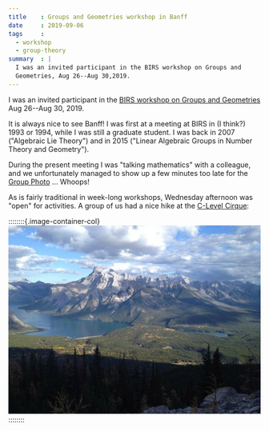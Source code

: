 ```yaml
---
title    : Groups and Geometries workshop in Banff
date     : 2019-09-06
tags     : 
  - workshop
  - group-theory
summary  : |
  I was an invited participant in the BIRS workshop on Groups and
  Geometries, Aug 26--Aug 30,2019.
---
```


I was an invited participant in the [BIRS workshop on Groups and
Geometries] Aug 26--Aug 30, 2019.

It is always nice to see Banff! I was first at a meeting at BIRS in (I
think?) 1993 or 1994, while I was still a graduate student. I was back
in 2007 ("Algebraic Lie Theory") and in 2015 ("Linear Algebraic Groups
in Number Theory and Geometry").

During the present meeting I was "talking mathematics" with a
colleague, and we unfortunately managed to show up a few minutes too
late for the [Group Photo] ... Whoops!
  
As is fairly traditional in week-long workshops, Wednesday afternoon
was "open" for activities. A group of us had a nice hike at the
[C-Level Cirque]:

[BIRS workshop on Groups and Geometries]: https://www.birs.ca/events/2019/5-day-workshops/19w5046
[Group Photo]: https://www.birs.ca/workshops/2019/19w5046/groupphoto.jpg
[C-Level Cirque]: https://www.banff.ca/639/C-Level-Cirque

::::::::{.image-container-col}
[![ref]](/assets/images/2019-09--c-level-cirque-trail.jpg)
::::::::

[ref]: /assets/images/2019-09--c-level-cirque-trail.jpg
